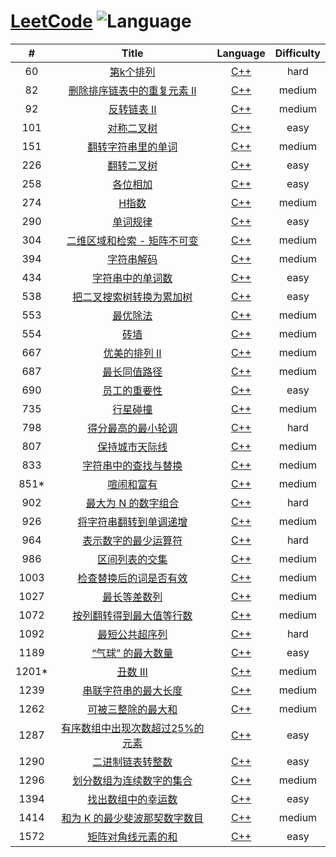 # [LeetCode](https://leetcode.com/problemset/all/) ![Language](https://img.shields.io/badge/language-C++-blue.svg)

| # | Title | Language | Difficulty |
|:---:|:---:|:---:|:---:|
| 60 | [第k个排列](https://leetcode-cn.com/problems/permutation-sequence/description/) | [C++](solutions/C++/60.第k个排列.cpp) | hard |
| 82 | [删除排序链表中的重复元素 II](https://leetcode-cn.com/problems/remove-duplicates-from-sorted-list-ii/description/) | [C++](solutions/C++/82.删除排序链表中的重复元素-ii.cpp) | medium |
| 92 | [反转链表 II](https://leetcode-cn.com/problems/reverse-linked-list-ii/description/) | [C++](solutions/C++/92.反转链表-ii.cpp) | medium |
| 101 | [对称二叉树](https://leetcode-cn.com/problems/symmetric-tree/description/) | [C++](solutions/C++/101.对称二叉树.cpp) | easy |
| 151 | [翻转字符串里的单词](https://leetcode-cn.com/problems/reverse-words-in-a-string/description/) | [C++](solutions/C++/151.翻转字符串里的单词.cpp) | medium |
| 226 | [翻转二叉树](https://leetcode-cn.com/problems/invert-binary-tree/description/) | [C++](solutions/C++/226.翻转二叉树.cpp) | easy |
| 258 | [各位相加](https://leetcode-cn.com/problems/add-digits/description/) | [C++](solutions/C++/258.各位相加.cpp) | easy |
| 274 | [H指数](https://leetcode-cn.com/problems/h-index/description/) | [C++](solutions/C++/274.h指数.cpp) | medium |
| 290 | [单词规律](https://leetcode-cn.com/problems/word-pattern/description/) | [C++](solutions/C++/290.单词规律.cpp) | easy |
| 304 | [二维区域和检索 - 矩阵不可变](https://leetcode-cn.com/problems/range-sum-query-2d-immutable/description/) | [C++](solutions/C++/304.二维区域和检索-矩阵不可变.cpp) | medium |
| 394 | [字符串解码](https://leetcode-cn.com/problems/decode-string/description/) | [C++](solutions/C++/394.字符串解码.cpp) | medium |
| 434 | [字符串中的单词数](https://leetcode-cn.com/problems/number-of-segments-in-a-string/description/) | [C++](solutions/C++/434.字符串中的单词数.cpp) | easy |
| 538 | [把二叉搜索树转换为累加树](https://leetcode-cn.com/problems/convert-bst-to-greater-tree/description/) | [C++](solutions/C++/538.把二叉搜索树转换为累加树.cpp) | easy |
| 553 | [最优除法](https://leetcode-cn.com/problems/optimal-division/description/) | [C++](solutions/C++/553.最优除法.cpp) | medium |
| 554 | [砖墙](https://leetcode-cn.com/problems/brick-wall/description/) | [C++](solutions/C++/554.砖墙.cpp) | medium |
| 667 | [优美的排列 II](https://leetcode-cn.com/problems/beautiful-arrangement-ii/description/) | [C++](solutions/C++/667.优美的排列-ii.cpp) | medium |
| 687 | [最长同值路径](https://leetcode-cn.com/problems/longest-univalue-path/description/) | [C++](solutions/C++/687.最长同值路径.cpp) | medium |
| 690 | [员工的重要性](https://leetcode-cn.com/problems/employee-importance/description/) | [C++](solutions/C++/690.员工的重要性.cpp) | easy |
| 735 | [行星碰撞](https://leetcode-cn.com/problems/asteroid-collision/description/) | [C++](solutions/C++/735.行星碰撞.cpp) | medium |
| 798 | [得分最高的最小轮调](https://leetcode-cn.com/problems/smallest-rotation-with-highest-score/description/) | [C++](solutions/C++/798.得分最高的最小轮调.cpp) | hard |
| 807 | [保持城市天际线](https://leetcode-cn.com/problems/max-increase-to-keep-city-skyline/description/) | [C++](solutions/C++/807.保持城市天际线.cpp) | medium |
| 833 | [字符串中的查找与替换](https://leetcode-cn.com/problems/find-and-replace-in-string/description/) | [C++](solutions/C++/833.字符串中的查找与替换.cpp) | medium |
| 851* | [喧闹和富有](https://leetcode-cn.com/problems/loud-and-rich/description/) | [C++](solutions/C++/851.喧闹和富有.cpp) | medium |
| 902 | [最大为 N 的数字组合](https://leetcode-cn.com/problems/numbers-at-most-n-given-digit-set/description/) | [C++](solutions/C++/902.最大为-n-的数字组合.cpp) | hard |
| 926 | [将字符串翻转到单调递增](https://leetcode-cn.com/problems/flip-string-to-monotone-increasing/description/) | [C++](solutions/C++/926.将字符串翻转到单调递增) | medium |
| 964 | [表示数字的最少运算符](https://leetcode-cn.com/problems/least-operators-to-express-number/description/) | [C++](solutions/C++/964.表示数字的最少运算符.cpp) | hard |
| 986 | [区间列表的交集](https://leetcode-cn.com/problems/interval-list-intersections/description/) | [C++](solutions/C++/986.区间列表的交集.cpp) | medium |
| 1003 | [检查替换后的词是否有效](https://leetcode-cn.com/problems/check-if-word-is-valid-after-substitutions/description/) | [C++](solutions/C++/1003.检查替换后的词是否有效.cpp) | medium |
| 1027 | [最长等差数列](https://leetcode-cn.com/problems/longest-arithmetic-sequence/description/) | [C++](solutions/C++/1027.最长等差数列.cpp) | medium |
| 1072 | [按列翻转得到最大值等行数](https://leetcode-cn.com/problems/flip-columns-for-maximum-number-of-equal-rows/description/) | [C++](solutions/C++/1072.按列翻转得到最大值等行数.cpp) | medium |
| 1092 | [最短公共超序列](https://leetcode-cn.com/problems/shortest-common-supersequence/description/) | [C++](solutions/C++/1092.最短公共超序列.cpp) | hard |
| 1189 | [“气球” 的最大数量](https://leetcode-cn.com/problems/maximum-number-of-balloons/description/) | [C++](solutions/C++/1189.气球-的最大数量.cpp) | easy |
| 1201* | [丑数 III](https://leetcode-cn.com/problems/ugly-number-iii/description/) | [C++](solutions/C++/1201.丑数-iii.cpp) | medium |
| 1239 | [串联字符串的最大长度](https://leetcode-cn.com/problems/maximum-length-of-a-concatenated-string-with-unique-characters/description/) | [C++](solutions/C++/1239.串联字符串的最大长度.cpp) | medium |
| 1262 | [可被三整除的最大和](https://leetcode-cn.com/problems/greatest-sum-divisible-by-three/description/) | [C++](solutions/C++/1262.可被三整除的最大和.cpp) | medium |
| 1287 | [有序数组中出现次数超过25%的元素](https://leetcode-cn.com/problems/element-appearing-more-than-25-in-sorted-array/description/) | [C++](solutions/C++/1287.有序数组中出现次数超过-25-的元素.cpp) | easy |
| 1290 | [二进制链表转整数](https://leetcode-cn.com/problems/convert-binary-number-in-a-linked-list-to-integer/description/) | [C++](solutions/C++/1290.二进制链表转整数.cpp) | easy |
| 1296 | [划分数组为连续数字的集合](https://leetcode-cn.com/problems/divide-array-in-sets-of-k-consecutive-numbers/description/) | [C++](solutions/C++/1296.划分数组为连续数字的集合.cpp) | medium |
| 1394 | [找出数组中的幸运数](https://leetcode-cn.com/problems/find-lucky-integer-in-an-array/description/) | [C++](solutions/C++/1394.找出数组中的幸运数.cpp) | easy |
| 1414 | [和为 K 的最少斐波那契数字数目](https://leetcode-cn.com/problems/find-the-minimum-number-of-fibonacci-numbers-whose-sum-is-k/description/) | [C++](solutions/C++/1414.和为-k-的最少斐波那契数字数目.cpp) | medium |
| 1572 | [矩阵对角线元素的和](https://leetcode-cn.com/problems/matrix-diagonal-sum/description/) | [C++](solutions/C++/1572.矩阵对角线元素的和.cpp) | easy |
